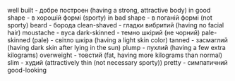 well built - добре построен (having a strong, attractive body)
in good shape - в хорошій формі (sporty)
in bad shape - в поганій формі (not sporty)
beard - борода
clean-shaved - гладки вибритий (having no facial hair)
moustache - вуса
dark-skinned - темно шкірий (не чорний)
pale-skinned (pale) - світло шкіра (having a light skin color)
tanned - засмаглий (having dark skin after lying in the sun)
plump - пухлий (having a few extra kilograms)
overweight - товстий (fat, having more kilograms than normal)
slim - худий (attractively thin (not necessary sporty))
pretty - симпатичний good-looking
